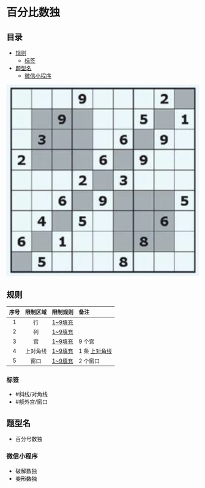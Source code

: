 # 百分比数独
<!-- START doctoc generated TOC please keep comment here to allow auto update -->
<!-- DON'T EDIT THIS SECTION, INSTEAD RE-RUN doctoc TO UPDATE -->
## 目录

- [规则](#%E8%A7%84%E5%88%99)
  - [标签](#%E6%A0%87%E7%AD%BE)
- [题型名](#%E9%A2%98%E5%9E%8B%E5%90%8D)
  - [微信小程序](#%E5%BE%AE%E4%BF%A1%E5%B0%8F%E7%A8%8B%E5%BA%8F)

<!-- END doctoc generated TOC please keep comment here to allow auto update -->

![题](../../../../../images/sudoku/百分号数独.png)

## 规则

| 序号  | 限制区域 | 限制规则    | 备注         |
|:---:|:----:|:--------|:-----------|
|  1  |  行   | [1~9填充] |            |
|  2  |  列   | [1~9填充] |            |
|  3  |  宫   | [1~9填充] | 9 个宫       |
|  4  | 上对角线 | [1~9填充] | 1 条 [上对角线] |
|  5  |  窗口  | [1~9填充] | 2 个窗口      |

### 标签

- #斜线/对角线
- #额外宫/窗口

## 题型名

- 百分号数独

### 微信小程序

- 破解数独
- ~~变形数独~~

[1~9填充]: ../../../../../rules.md#1to9填充

[上对角线]: ../../../../../rules.md#上对角线
